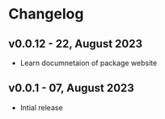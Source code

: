 # Changelog
## v0.0.12 - 22, August 2023

-   Learn documnetaion of package website

## v0.0.1 - 07, August 2023

-   Intial release